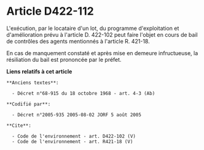 # Article D422-112

L'exécution, par le locataire d'un lot, du programme d'exploitation et d'amélioration prévu à l'article D. 422-102 peut faire
l'objet en cours de bail de contrôles des agents mentionnés à l'article R. 421-18. 

En cas de manquement constaté et après mise en demeure infructueuse, la résiliation du bail est prononcée par le préfet.

**Liens relatifs à cet article**

	**Anciens textes**:

	  - Décret n°68-915 du 18 octobre 1968 - art. 4-3 (Ab)

	**Codifié par**:

	  - Décret n°2005-935 2005-08-02 JORF 5 août 2005

	**Cite**:

	  - Code de l'environnement - art. D422-102 (V)
	  - Code de l'environnement - art. R421-18 (V)
